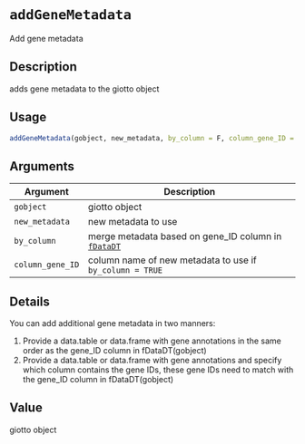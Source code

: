 # `addGeneMetadata`

Add gene metadata


## Description

adds gene metadata to the giotto object


## Usage

```r
addGeneMetadata(gobject, new_metadata, by_column = F, column_gene_ID = NULL)
```


## Arguments

Argument      |Description
------------- |----------------
`gobject`     |     giotto object
`new_metadata`     |     new metadata to use
`by_column`     |     merge metadata based on gene_ID column in [`fDataDT`](#fdatadt)
`column_gene_ID`     |     column name of new metadata to use if `by_column = TRUE`


## Details

You can add additional gene metadata in two manners:
 1. Provide a data.table or data.frame with gene annotations in the same order as the gene_ID column in fDataDT(gobject)
 2. Provide a data.table or data.frame with gene annotations and specify which column contains the gene IDs,
 these gene IDs need to match with the gene_ID column in fDataDT(gobject)


## Value

giotto object


